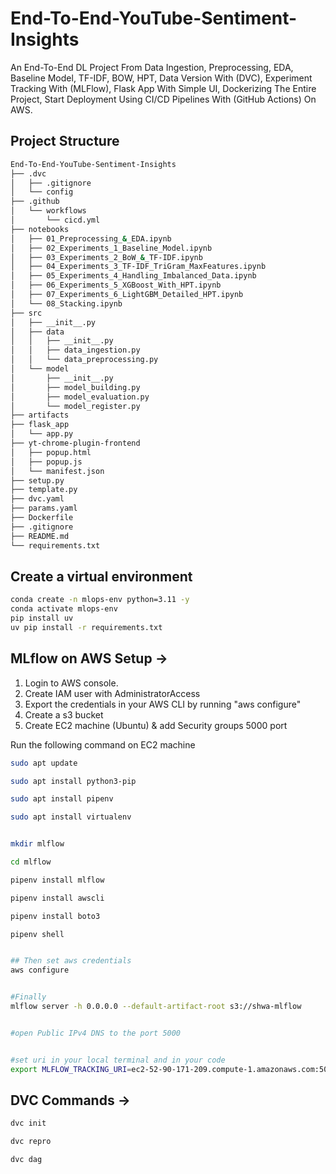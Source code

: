 # End-To-End-YouTube-Sentiment-Insights

An End-To-End DL Project From Data Ingestion, Preprocessing, EDA, Baseline Model,  TF-IDF, BOW, HPT, Data Version With (DVC), Experiment Tracking With (MLFlow), Flask App With Simple UI, Dockerizing The Entire Project, Start Deployment Using CI/CD Pipelines With (GitHub Actions) On AWS.

## Project Structure

```bash
End-To-End-YouTube-Sentiment-Insights
├── .dvc
│   ├── .gitignore
│   └── config
├── .github
│   └── workflows
│       └── cicd.yml
├── notebooks
│   ├── 01_Preprocessing_&_EDA.ipynb
│   ├── 02_Experiments_1_Baseline_Model.ipynb
│   ├── 03_Experiments_2_BoW_&_TF-IDF.ipynb
│   ├── 04_Experiments_3_TF-IDF_TriGram_MaxFeatures.ipynb
│   ├── 05_Experiments_4_Handling_Imbalanced_Data.ipynb
│   ├── 06_Experiments_5_XGBoost_With_HPT.ipynb
│   ├── 07_Experiments_6_LightGBM_Detailed_HPT.ipynb
│   └── 08_Stacking.ipynb
├── src
│   ├── __init__.py
│   ├── data
│   │   ├── __init__.py
│   │   ├── data_ingestion.py
│   │   └── data_preprocessing.py
│   └── model
│       ├── __init__.py
│       ├── model_building.py
│       ├── model_evaluation.py
│       └── model_register.py
├── artifacts
├── flask_app
│   └── app.py
├── yt-chrome-plugin-frontend
│   ├── popup.html
│   ├── popup.js
│   └── manifest.json
├── setup.py
├── template.py
├── dvc.yaml
├── params.yaml
├── Dockerfile
├── .gitignore
├── README.md
└── requirements.txt
```

## Create a virtual environment

```bash
conda create -n mlops-env python=3.11 -y
conda activate mlops-env
pip install uv
uv pip install -r requirements.txt
```

## MLflow on AWS Setup ->

1. Login to AWS console.
2. Create IAM user with AdministratorAccess
3. Export the credentials in your AWS CLI by running "aws configure"
4. Create a s3 bucket
5. Create EC2 machine (Ubuntu) & add Security groups 5000 port

Run the following command on EC2 machine

```bash
sudo apt update

sudo apt install python3-pip

sudo apt install pipenv

sudo apt install virtualenv


mkdir mlflow

cd mlflow

pipenv install mlflow

pipenv install awscli

pipenv install boto3

pipenv shell


## Then set aws credentials
aws configure


#Finally 
mlflow server -h 0.0.0.0 --default-artifact-root s3://shwa-mlflow


#open Public IPv4 DNS to the port 5000


#set uri in your local terminal and in your code 
export MLFLOW_TRACKING_URI=ec2-52-90-171-209.compute-1.amazonaws.com:5000
```

## DVC Commands ->

```bash
dvc init

dvc repro

dvc dag
```
